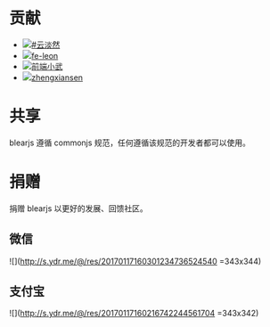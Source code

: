 
# 贡献

- <img class="avatar" src="https://avatars3.githubusercontent.com/u/3362033?v=3&s=60"><a href="https://github.com/cloudcome" target="_blank">#云淡然</a>
- <img class="avatar" src="https://avatars3.githubusercontent.com/u/18691257?v=3&s=60"><a href="https://github.com/fe-leon" target="_blank">fe-leon</a>
- <img class="avatar" src="https://avatars3.githubusercontent.com/u/3872051?v=3&s=60"><a href="https://github.com/xuexb" target="_blank">前端小武</a>
- <img class="avatar" src="https://avatars3.githubusercontent.com/u/7506913?v=3&s=60"><a href="https://github.com/zhengxiansen" target="_blank">zhengxiansen</a>


# 共享

blearjs 遵循 commonjs 规范，任何遵循该规范的开发者都可以使用。



# 捐赠

捐赠 blearjs 以更好的发展、回馈社区。


## 微信
![](http://s.ydr.me/@/res/20170117160301234736524540 =343x344)


## 支付宝
![](http://s.ydr.me/@/res/20170117160216742244561704 =343x342)

